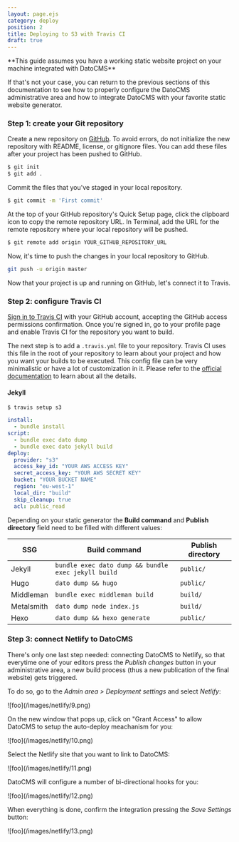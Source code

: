 ```yaml
---
layout: page.ejs
category: deploy
position: 2
title: Deploying to S3 with Travis CI
draft: true
---
```


<div class="note">
**This guide assumes you have a working static website project on your machine integrated with DatoCMS**

If that's not your case, you can return to the previous sections of this documentation to see how to properly configure the DatoCMS administrative area and how to integrate DatoCMS with your favorite static website generator. 
</div>

### Step 1: create your Git repository

Create a new repository on [GitHub](https://github.com/new). To avoid errors, do not initialize the new repository with README, license, or gitignore files. You can add these files after your project has been pushed to GitHub.

```bash
$ git init
$ git add .
```

Commit the files that you've staged in your local repository.

```bash
$ git commit -m 'First commit'
```

At the top of your GitHub repository's Quick Setup page, click the clipboard icon to copy the remote repository URL. In Terminal, add the URL for the remote repository where your local repository will be pushed.

```bash
$ git remote add origin YOUR_GITHUB_REPOSITORY_URL
```

Now, it's time to push the changes in your local repository to GitHub.

```bash
git push -u origin master
```

Now that your project is up and running on GitHub, let's connect it to Travis.

### Step 2: configure Travis CI

[Sign in to Travis CI](https://travis-ci.org/auth) with your GitHub account, accepting the GitHub access permissions confirmation. Once you're signed in, go to your profile page and enable Travis CI for the repository you want to build.

The next step is to add a `.travis.yml` file to your repository. Travis CI uses this file in the root of your repository to learn about your project and how you want your builds to be executed. This config file can be very minimalistic or have a lot of customization in it. Please refer to the [official documentation](https://docs.travis-ci.com/user/customizing-the-build/) to learn about all the details.

#### Jekyll

```
$ travis setup s3
```

```yaml
install:
  - bundle install 
script:
  - bundle exec dato dump
  - bundle exec dato jekyll build
deploy:
  provider: "s3"
  access_key_id: "YOUR AWS ACCESS KEY"
  secret_access_key: "YOUR AWS SECRET KEY"
  bucket: "YOUR BUCKET NAME"
  region: "eu-west-1"
  local_dir: "build"
  skip_cleanup: true
  acl: public_read
```

Depending on your static generator the **Build command** and **Publish directory** field need to be filled with different values:

| SSG        | Build command                                       | Publish directory |
|------------|-----------------------------------------------------|-------------------|
| Jekyll     | `bundle exec dato dump && bundle exec jekyll build` | `public/`         |
| Hugo       | `dato dump && hugo`                                 | `public/`         |
| Middleman  | `bundle exec middleman build`                       | `build/`          |
| Metalsmith | `dato dump node index.js`                           | `build/`          |
| Hexo       | `dato dump && hexo generate`                        | `public/`         |

### Step 3: connect Netlify to DatoCMS

There's only one last step needed: connecting DatoCMS to Netlify, so that everytime one of your editors press the *Publish changes* button in your administrative area, a new build process (thus a new publication of the final website) gets triggered.

To do so, go to the *Admin area > Deployment settings* and select *Netlify*:

<div class="smaller">
![foo](/images/netlify/9.png)
</div>

On the new window that pops up, click on "Grant Access" to allow DatoCMS to setup the auto-deploy meachanism for you:

<div class="smaller">
![foo](/images/netlify/10.png)
</div>

Select the Netlify site that you want to link to DatoCMS:

<div class="smaller">
![foo](/images/netlify/11.png)
</div>

DatoCMS will configure a number of bi-directional hooks for you:

<div class="smaller">
![foo](/images/netlify/12.png)
</div>

When everything is done, confirm the integration pressing the *Save Settings* button:

<div class="small">
![foo](/images/netlify/13.png)
</div>
